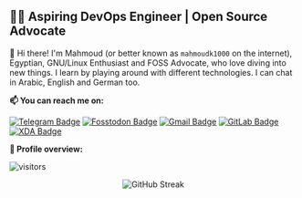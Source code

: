 ## 👨‍💻 Aspiring DevOps Engineer | Open Source Advocate

👋 Hi there! I'm Mahmoud (or better known as `mahmoudk1000` on the internet), Egyptian, GNU/Linux Enthusiast and FOSS Advocate, who love diving into new things. I learn by playing around with different technologies. I can chat in Arabic, English and German too.

**📫 You can reach me on:**

[![Telegram Badge](https://img.shields.io/badge/-Telegram-0088CC?style=for-the-badge&logo=Telegram&logoColor=white&link=https://t.me/mahmoudk1000)](https://t.me/mahmoudk1000) [![Fosstodon Badge](https://img.shields.io/badge/-Fosstodon-AA00FF?style=for-the-badge&labelColor=AA00FF&logo=mastodon&logoColor=white&link=https://fosstodon.org/@mahmoudk1000)](https://fosstodon.org/@mahmoudk1000) [![Gmail Badge](https://img.shields.io/badge/-Gmail-c14438?style=for-the-badge&logo=Gmail&logoColor=white&link=mahmoudk1000@gmail.com)](mailto:mahmoudk1000@gmail.com) [![GitLab Badge](https://img.shields.io/badge/-GitLab-FCA121?style=for-the-badge&logo=GitLab&logoColor=white&link=https://www.gitlab.com/mahmoudk1000/)](https://gitlab.com/mahmoudk1000) [![XDA Badge](https://img.shields.io/badge/-XDA%20Developers-F59812?style=for-the-badge&logo=XDA%20Developers&logoColor=white&link=https://forum.xda-developers.com/m/mahmoud-ayman.6450532/)](https://forum.xda-developers.com/m/mahmoud-ayman.6450532/)

**:pushpin: Profile overview:**

![visitors](https://visitor-badge.laobi.icu/badge?page_id=mahmoudk1000.mahmoudk1000)

<div align="center">

![GitHub Streak](https://github-readme-streak-stats.herokuapp.com?user=mahmoudk1000&theme=transparent&border=6a737d&stroke=2f363d&&ring=9dacde&fire=f7afc0&currStreakNum=ffffff&sideNums=E7E7E7E7&currStreakLabel=ffffff&sideLabels=ffffff&dates=8A98AC&border_radius=4&date_format=j%20M%5B%20Y%5D&mode=weekly&card_width=600&type=png)
  
</div>
